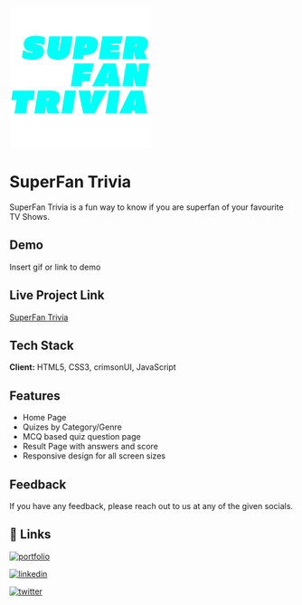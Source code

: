 ![Logo](./assets/logo/superfan-trivia-logo.png)

# SuperFan Trivia

SuperFan Trivia is a fun way to know if you are superfan of your favourite TV Shows.

## Demo

Insert gif or link to demo

## Live Project Link

[SuperFan Trivia](https://superfantrivia-beta.netlify.app/)

## Tech Stack

**Client:** HTML5, CSS3, crimsonUI, JavaScript

## Features

- Home Page
- Quizes by Category/Genre
- MCQ based quiz question page
- Result Page with answers and score
- Responsive design for all screen sizes

## Feedback

If you have any feedback, please reach out to us at any of the given socials.

## 🔗 Links

[![portfolio](https://img.shields.io/badge/my_portfolio-000?style=for-the-badge&logo=ko-fi&logoColor=white)](https://omgaikwad.netlify.app/)

[![linkedin](https://img.shields.io/badge/linkedin-0A66C2?style=for-the-badge&logo=linkedin&logoColor=white)](https://www.linkedin.com/in/omgaikwad1/)

[![twitter](https://img.shields.io/badge/twitter-1DA1F2?style=for-the-badge&logo=twitter&logoColor=white)](https://twitter.com/OmGaikwad_)
